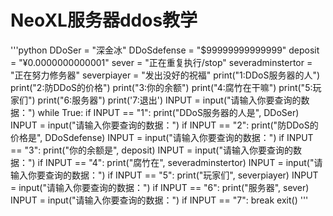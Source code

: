 # NeoXL服务器ddos教学
'''python
DDoSer = "深金冰"
DDoSdefense = "$99999999999999" 
deposit = "¥0.0000000000001"
sever = "正在重复执行/stop"
severadminstertor = "正在努力修务器"
severpiayer = "发出没好的祝福"
print("1:DDoS服务器的人")
print("2:防DDoS的价格")
print("3:你的余额")
print("4:腐竹在干嘛")
print("5:玩家们")
print("6:服务器")
print('7:退出')
INPUT = input("请输入你要查询的数据：")
while True:
    if INPUT == "1":
        print("DDoS服务器的人是", DDoSer)
        INPUT = input("请输入你要查询的数据：")
    if INPUT == "2":
        print("防DDoS的价格是", DDoSdefense)
        INPUT = input("请输入你要查询的数据：")
    if INPUT == "3":
        print("你的余额是", deposit)
        INPUT = input("请输入你要查询的数据：")
    if INPUT == "4":
        print("腐竹在", severadminstertor)
        INPUT = input("请输入你要查询的数据：")
    if INPUT == "5":
        print("玩家们", severpiayer)
        INPUT = input("请输入你要查询的数据：")
    if INPUT == "6":
        print("服务器", sever)
        INPUT = input("请输入你要查询的数据：")
    if INPUT == "7":
        break
        exit()
'''